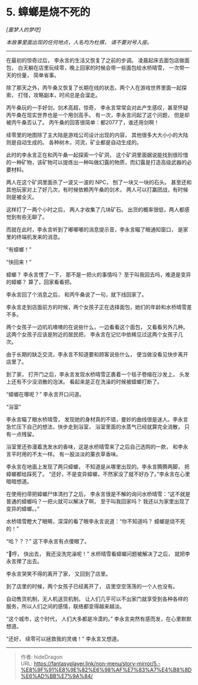 # 5. 蟑螂是烧不死的


*[噩梦人的梦呓]*

*本故事里面出现的任何地点，人名均为杜撰， 请不要对号入座。*

-----

在最初的惊奇过后， 李永言的生活又恢复了之前的步调。 凌晨起床去面包店做面包， 白天躺在店里玩续零，晚上回家的时候会带一些面包给水桥晴雪， 一次带一天的份量， 简单省事。

除了那天之外，丙午桑又恢复了长期在线的状态，两个人在游戏世界里面一起探索， 打怪，攻略副本，时间总是会溜走。

丙午桑玩的一手好剑，剑术高超，惊奇， 李永言常常会对此产生感叹，甚至怀疑丙午桑在现实世界也是一个用剑高手。 有一次，李永言问起了这个问题， 但是却被丙午桑否认了。 丙午桑的回答很简单：都2077了，谁还用剑啊！

续零里的地图除了主大陆是游戏公司设计出现的内容， 其他很多大大小小的大陆则是自动生成的。 各种树木，河流，矿业都是自动生成的。 

此时的李永言正在和丙午桑一起探索一个矿洞， 这个矿洞里面据说能找到很珍惜的一种矿物，该矿物可以提炼出一种叫做幻露的物质，而幻露是打造高级武器的必要材料。 

两人在这个矿洞里面杀了一波又一波的 NPC， 刨了一块又一块的石头。 甚至还和其他玩家对上了好几次，有时候依赖丙午桑的剑术， 两人可以打赢团战，有时候则是被全灭。 

这样打了一两个小时之后， 两人才收集了几块矿石。 出货的概率很低，两人都感觉到有些无聊了。

而就在此时，李永言听到了嘟嘟嘟的消息提示音，李永言瞄了眼通知窗口， 是家里的终端机发来的消息。 

“有蟑螂！”

“快回来！”

蟑螂？ 李永言愣了一下， 那不是一把火的事情吗？ 至于叫我回去吗，难道是变异的蟑螂？ 算了，回家看看把。

李永言回了个消息之后， 和丙午桑说了一句，就下线回家了。

李永言走到店面前方的时候，两个女孩子正在选择面包，她们的年龄和水桥晴雪差不多。

两个女孩子一边叽叽喳喳的在说些什么，一边看看这个面包， 又看看另外几种。 这两个女孩子应该是附近的居民把， 李永言在记忆中依稀见过这两个女孩子几次。

由于长期的缺乏交流，李永言不知道要和顾客说些什么， 便当做没看见快步离开店里了。

到了家， 打开门之后，李永言发现水桥晴雪正裹着一个毯子卷缩在沙发上， 头发上还有不少没消散的泡沫。 看起来是正在洗澡的时候被蟑螂打断了。 

“蟑螂在哪呢？” 李永言开口问道。 

“浴室”

李永言瞄了眼水桥晴雪， 发现她的身材真的不错，曼妙的曲线很是迷人。李永言急忙压下自己的想法，快步走到浴室， 浴室里面的水蒸气已经就算完全消散， 只有一点残留。

浴室里还弥漫着洗发水的香味，这是水桥晴雪来了之后自己选购的一款， 和李永言平时用的不太一样。 有一股淡淡的薰衣草香味。 

李永言在地面上发现了两只蟑螂， 不知道是从哪里出现的。李永言腾腾两脚， 把蟑螂都给踩死了。 “还好，不是变异蟑螂，不然家没了就不好办了。”李永言在心里暗暗想道。

在使用扫帚把蟑螂尸体清扫了之后， 李永言很是不解的询问水桥晴雪：“这不就是普通的蟑螂吗？一把火就可以解决了啊， 至于叫我回家吗？ 我还以为家里出现了变异的蟑螂。。”

水桥晴雪瞪大了眼睛，深深的看了眼李永言说道：“你不知道吗？ 蟑螂是烧不死的！”

“哈？？？” 这下李永言有点傻眼了。 

“😤哼， 快出去， 我还没洗完澡呢！” 水桥晴雪看蟑螂问题被解决了之后， 就把李永言撵了出去。 

李永言哭笑不得的离开了家， 又回到了店里。

到了店里的时候，两个女孩子已经离开了， 店里空空荡荡的一个人也没有。 

自动售货机制，无人机送货机制， 让人们几乎可以不出家门就享受到各种各样的服务，所以人们之间的感情，联络都变得越来越淡。

“这个城市，这个时代， 人们大多都是冷漠的。” 李永言突然有感而发，在心里默默想道。 

“还好， 续零可以拯救我的灵魂！” 李永言又想道。


---

> 作者: hideDragon  
> URL: https://fantasyplayer.link/non-menu/story-mirror/5.-%E8%9F%91%E8%9E%82%E6%98%AF%E7%83%A7%E4%B8%8D%E6%AD%BB%E7%9A%84/  

